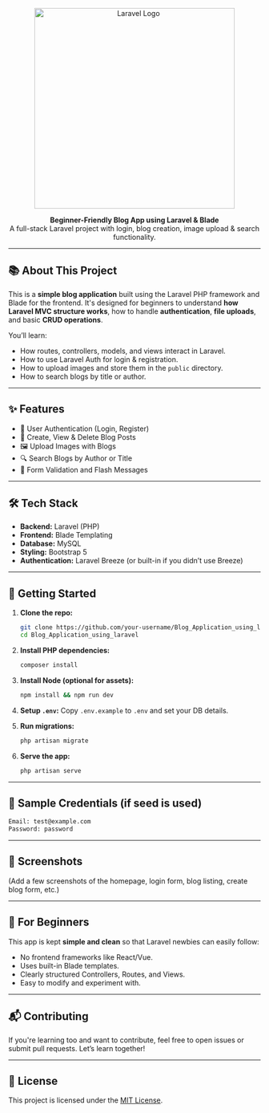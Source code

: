 <p align="center">
  <a href="https://laravel.com" target="_blank">
    <img src="https://raw.githubusercontent.com/laravel/art/master/logo-lockup/5%20SVG/2%20CMYK/1%20Full%20Color/laravel-logolockup-cmyk-red.svg" width="400" alt="Laravel Logo">
  </a>
</p>

<p align="center">
  <b>Beginner-Friendly Blog App using Laravel & Blade</b><br>
  A full-stack Laravel project with login, blog creation, image upload & search functionality.
</p>

---

## 📚 About This Project

This is a **simple blog application** built using the Laravel PHP framework and Blade for the frontend. It's designed for beginners to understand **how Laravel MVC structure works**, how to handle **authentication**, **file uploads**, and basic **CRUD operations**.

You’ll learn:

-   How routes, controllers, models, and views interact in Laravel.
-   How to use Laravel Auth for login & registration.
-   How to upload images and store them in the `public` directory.
-   How to search blogs by title or author.

---

## ✨ Features

-   🧑 User Authentication (Login, Register)
-   📝 Create, View & Delete Blog Posts
-   🖼️ Upload Images with Blogs
-   🔍 Search Blogs by Author or Title
-   🧹 Form Validation and Flash Messages

---

## 🛠️ Tech Stack

-   **Backend:** Laravel (PHP)
-   **Frontend:** Blade Templating
-   **Database:** MySQL
-   **Styling:** Bootstrap 5
-   **Authentication:** Laravel Breeze (or built-in if you didn’t use Breeze)

---

## 🚀 Getting Started

1. **Clone the repo:**

    ```bash
    git clone https://github.com/your-username/Blog_Application_using_laravel.git
    cd Blog_Application_using_laravel
    ```

2. **Install PHP dependencies:**

    ```bash
    composer install
    ```

3. **Install Node (optional for assets):**

    ```bash
    npm install && npm run dev
    ```

4. **Setup `.env`:**
   Copy `.env.example` to `.env` and set your DB details.

5. **Run migrations:**

    ```bash
    php artisan migrate
    ```

6. **Serve the app:**
    ```bash
    php artisan serve
    ```

---

## 🧪 Sample Credentials (if seed is used)

```txt
Email: test@example.com
Password: password
```

---

## 📸 Screenshots

(Add a few screenshots of the homepage, login form, blog listing, create blog form, etc.)

---

## 👶 For Beginners

This app is kept **simple and clean** so that Laravel newbies can easily follow:

-   No frontend frameworks like React/Vue.
-   Uses built-in Blade templates.
-   Clearly structured Controllers, Routes, and Views.
-   Easy to modify and experiment with.

---

## 📬 Contributing

If you're learning too and want to contribute, feel free to open issues or submit pull requests. Let’s learn together!

---

## 📄 License

This project is licensed under the [MIT License](https://opensource.org/licenses/MIT).
